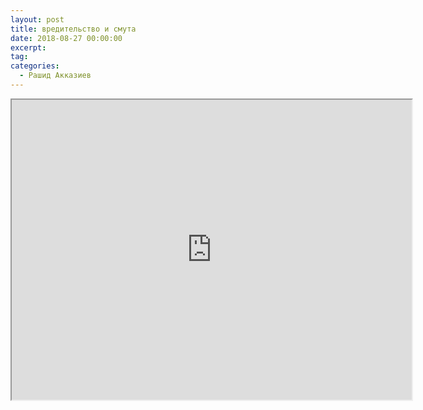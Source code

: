```yaml
---
layout: post
title: вредительство и смута
date: 2018-08-27 00:00:00
excerpt:
tag:
categories:
  - Рашид Акказиев
---
```


<iframe src="https://drive.google.com/file/d/1AurRv2IuGTNuZUXmFdX7Jx8uSDNGD3Al/preview" width="640" height="480"></iframe>

<div id="vk_playlist_-148559660_13"></div>
<script type="text/javascript" src="https://vk.com/js/api/openapi.js?159"></script>
<script type="text/javascript">
  (function() {
    VK.Widgets.Playlist("vk_playlist_-148559660_13", -148559660, 13,'f02bc3cf9b6bc443af');
  }());
</script>